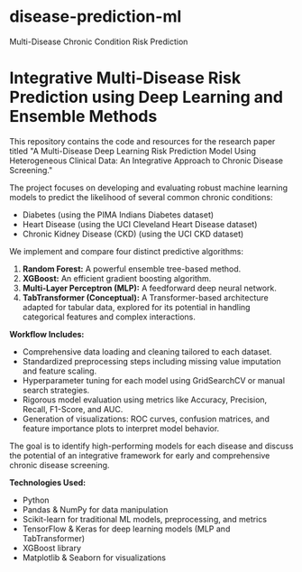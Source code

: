 # disease-prediction-ml
Multi-Disease Chronic Condition Risk Prediction 
# Integrative Multi-Disease Risk Prediction using Deep Learning and Ensemble Methods

This repository contains the code and resources for the research paper titled "A Multi-Disease Deep Learning Risk Prediction Model Using Heterogeneous Clinical Data: An Integrative Approach to Chronic Disease Screening."

The project focuses on developing and evaluating robust machine learning models to predict the likelihood of several common chronic conditions:
*   Diabetes (using the PIMA Indians Diabetes dataset)
*   Heart Disease (using the UCI Cleveland Heart Disease dataset)
*   Chronic Kidney Disease (CKD) (using the UCI CKD dataset)

We implement and compare four distinct predictive algorithms:
1.  **Random Forest:** A powerful ensemble tree-based method.
2.  **XGBoost:** An efficient gradient boosting algorithm.
3.  **Multi-Layer Perceptron (MLP):** A feedforward deep neural network.
4.  **TabTransformer (Conceptual):** A Transformer-based architecture adapted for tabular data, explored for its potential in handling categorical features and complex interactions.

**Workflow Includes:**
*   Comprehensive data loading and cleaning tailored to each dataset.
*   Standardized preprocessing steps including missing value imputation and feature scaling.
*   Hyperparameter tuning for each model using GridSearchCV or manual search strategies.
*   Rigorous model evaluation using metrics like Accuracy, Precision, Recall, F1-Score, and AUC.
*   Generation of visualizations: ROC curves, confusion matrices, and feature importance plots to interpret model behavior.

The goal is to identify high-performing models for each disease and discuss the potential of an integrative framework for early and comprehensive chronic disease screening.

**Technologies Used:**
*   Python
*   Pandas & NumPy for data manipulation
*   Scikit-learn for traditional ML models, preprocessing, and metrics
*   TensorFlow & Keras for deep learning models (MLP and TabTransformer)
*   XGBoost library
*   Matplotlib & Seaborn for visualizations
